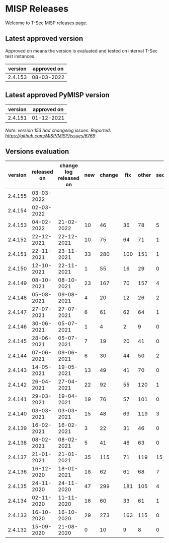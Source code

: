 # MISP Releases
Welcome to T-Sec MISP releases page.

<!--- ALL LINES BELOW ARE READ BY AUTOMATED SCRIPTS, DO NOT CHANGE THE FORMAT --->
## Latest approved version
Approved on means the version is evaluated and tested on internal T-Sec test instances.

|version|approved on|
|-------|-----------|
|2.4.153|08-03-2022 |
## Latest approved PyMISP version
|version|approved on|
|-------|-----------|
|2.4.151|01-12-2021 |

_Note: version 153 had changelog issues. Reported: https://github.com/MISP/MISP/issues/6769 ._

## Versions evaluation
|version|released on|change log released on|new|change|fix|other|security|evaluated on|status|
|-------|-----------|----------------------|---|------|---|-----|--------|------------|------|
|2.4.155|03-03-2022 |            | |    | |   |       |  |  |  
|2.4.154|02-03-2022 |            | |    | |   |       |  |  | 
|2.4.153|04-02-2022 |21-02-2022            |10 |46    |36 |78   |5       |23-02-2022  |high  |
|2.4.152|22-12-2021 |22-12-2021            |10 |75    |64 |71   |1       |04-01-2022  |normal|
|2.4.151|22-11-2021 |23-11-2021            |33 |280   |100|151  |1       |29-11-2021  |high  |
|2.4.150|12-10-2021 |22-11-2021            |1  |55    |16 |29   |0       |19-10-2021  |normal|
|2.4.149|08-10-2021 |08-10-2021            |23 |167   |70 |157  |4       |12-10-2021  |high  |
|2.4.148|05-08-2021 |09-08-2021            |4  |20    |12 |26   |2       |31-08-2021  |high  |
|2.4.147|27-07-2021 |27-07-2021            |6  |61    |62 |64   |1       |05-08-2021  |high  |
|2.4.146|30-06-2021 |05-07-2021            |1  |4     |2  |9    |0       |21-07-2021  |normal|
|2.4.145|28-06-2021 |05-07-2021            |7  |19    |20 |41   |0       |21-07-2021  |normal|
|2.4.144|07-06-2021 |09-06-2021            |6  |30    |44 |50   |2       |10-06-2021  |high  |
|2.4.143|14-05-2021 |19-05-2021            |13 |49    |41 |70   |0       |27-05-2021  |normal|
|2.4.142|26-04-2021 |27-04-2021            |22 |92    |55 |120  |1       |27-04-2021  |high  |
|2.4.141|29-03-2021 |19-04-2021            |19 |76    |57 |101  |0       |19-04-2021  |normal|
|2.4.140|03-03-2021 |03-03-2021            |15 |48    |69 |119  |3       |09-03-2021  |normal|
|2.4.139|16-02-2021 |16-02-2021            |3  |22    |31 |46   |0       |18-02-2021  |normal|
|2.4.138|08-02-2021 |08-02-2021            |5  |41    |46 |63   |0       |10-02-2021  |normal|
|2.4.137|21-01-2021 |21-01-2021            |35 |115   |71 |119  |15      |21-01-2021  |high  |
|2.4.136|16-12-2020 |18-01-2021            |18 |62    |61 |68   |7       |18-01-2021  |high  |
|2.4.135|24-11-2020 |24-11-2020            |47 |299   |181|105  |4       |17-12-2020  |high  |
|2.4.134|02-11-2020 |11-11-2020            |16 |60    |33 |61   |1       |24-11-2020  |high  |
|2.4.133|16-10-2020 |16-10-2020            |29 |273   |163|115  |0       |22-10-2020  |high  |
|2.4.132|15-09-2020 |21-08-2020            |0  |10    |9  |8    |0       |25-09-2020  |high  |
